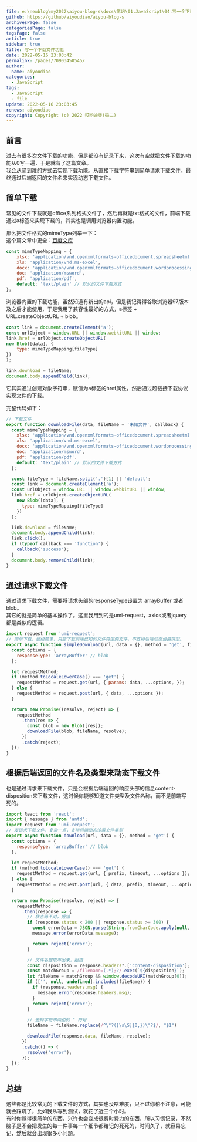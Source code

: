 ```yaml
---
file: e:\newblog\my2022\aiyou-blog-s\docs\笔记\01.JavaScript\04.写一个下载文件功能.md
github: https://github/aiyoudiao/aiyou-blog-s
archivesPage: false
categoriesPage: false
tagsPage: false
article: true
sidebar: true
title: 写一个下载文件功能
date: 2022-05-16 23:03:42
permalink: /pages/70903450545/
author: 
  name: aiyoudiao
categories: 
  - JavaScript
tags: 
  - JavaScript
  - file
update: 2022-05-16 23:03:45
renews: aiyoudiao
copyright: Copyright (c) 2022 哎哟迪奥(码二)
---
```


## 前言

过去有很多次文件下载的功能，但是都没有记录下来，这次有空就把文件下载的功能从0写一遍，于是就有了这篇文章。  
我会从简到难的方式去实现下载功能。从直接下载字符串到简单请求下载文件，最终通过后端返回的文件名来实现动态下载文件。

<!-- more -->

## 简单下载

常见的文件下载就是office系列格式文件了，然后再就是txt格式的文件，前端下载通过a标签来实现下载的，其实也是调用浏览器内置功能。

那么把文件格式的mimeType列举一下：  
这个篇文章中更全：[百度文库](https://wenku.baidu.com/view/b3b482f11a5f312b3169a45177232f60ddcce781.html)

```js
const mimeTypeMapping = {
    xlsx: 'application/vnd.openxmlformats-officedocument.spreadsheetml.sheet',
    xls: 'application/vnd.ms-excel',
    docx: 'application/vnd.openxmlformats-officedocument.wordprocessingml.document',
    doc: 'application/msword',
    pdf: 'application/pdf',
    default: 'text/plain' // 默认的文件下载方式
};

```

浏览器内置的下载功能，虽然知道有新出的api，但是我记得得谷歌浏览器97版本及之后才能使用，于是我用了兼容性最好的方式，a标签 + URL.createObjectURL + blob。

```js
const link = document.createElement('a');
const urlObject = window.URL || window.webkitURL || window;
link.href = urlObject.createObjectURL(
new Blob([data], {
    type: mimeTypeMapping[fileType]
})
);

link.download = fileName;
document.body.appendChild(link);
```

它其实通过创建对象字符串，赋值为a标签的href属性，然后通过超链接下载协议实现文件的下载。

完整代码如下：

```js
// 下载文件
export function downloadFile(data, fileName = '未知文件', callback) {
  const mimeTypeMapping = {
    xlsx: 'application/vnd.openxmlformats-officedocument.spreadsheetml.sheet',
    xls: 'application/vnd.ms-excel',
    docx: 'application/vnd.openxmlformats-officedocument.wordprocessingml.document',
    doc: 'application/msword',
    pdf: 'application/pdf',
    default: 'text/plain' // 默认的文件下载方式
  };

  const fileType = fileName.split('.')[1] || 'default';
  const link = document.createElement('a');
  const urlObject = window.URL || window.webkitURL || window;
  link.href = urlObject.createObjectURL(
    new Blob([data], {
      type: mimeTypeMapping[fileType]
    })
  );

  link.download = fileName;
  document.body.appendChild(link);
  link.click();
  if (typeof callback === 'function') {
    callback('success');
  }
  document.body.removeChild(link);
}
```

## 通过请求下载文件

通过请求下载文件，需要将请求头部的responseType设置为 arrayBuffer 或者 blob。  
其它的就是简单的基本操作了。这里我用到的是umi-request，axios或者jquery都是类似的逻辑。

```js
import request from 'umi-request';
// 简单下载，超级简单，只能下载前端已知的文件类型的文件，不支持后端动态设置类型。
export async function simpleDownload(url, data = {}, method = 'get', fileName) {
  const options = {
    responseType: 'arrayBuffer' // blob
  };

  let requestMethod;
  if (method.toLocaleLowerCase() === 'get') {
    requestMethod = request.get(url, { params: data, ...options, });
  } else {
    requestMethod = request.post(url, { data, ...options });
  }

  return new Promise((resolve, reject) => {
    requestMethod
      .then(res => {
        const blob = new Blob([res]);
        downloadFile(blob, fileName, resolve);
      })
      .catch(reject);
  });
}
```

## 根据后端返回的文件名及类型来动态下载文件

也是通过请求来下载文件，只是会根据后端返回的响应头部的信息content-disposition来下载文件，这时候你能够知道文件类型及文件名称，而不是前端写死的。

```js
import React from 'react';
import { message } from 'antd';
import request from 'umi-request';
// 发请求下载文件，复杂一点，支持后端动态设置文件类型
export async function download(url, data = {}, method = 'get') {
  const options = {
    responseType: 'arrayBuffer' // blob
  };

  let requestMethod;
  if (method.toLocaleLowerCase() === 'get') {
    requestMethod = request.get(url, { prefix, timeout, ...options });
  } else {
    requestMethod = request.post(url, { data, prefix, timeout, ...options });
  }

  return new Promise((resolve, reject) => {
    requestMethod
      .then(response => {
        // 状态码不对，报错
        if (response.status < 200 || response.status >= 300) {
          const errorData = JSON.parse(String.fromCharCode.apply(null, new Uint8Array(response.data)));
          message.error(errorData.message);

          return reject('error');
        }

        // 文件名提取不出来，报错
        const disposition = response.headers?.['content-disposition'];
        const matchGroup = /filename=(.*);?/.exec(`${disposition}`);
        let fileName = matchGroup && window.decodeURI(matchGroup[0]);
        if (['', null, undefined].includes(fileName)) {
          if (response.headers.msg) {
            message.error(response.headers.msg);
          }
          return reject('error');
        }
        
        // 去掉字符串两边的 " 符号
        fileName = fileName.replace(/^\"?([\s\S]{0,})\"?$/, "$1")

        downloadFile(response.data, fileName, resolve);
      })
      .catch(() => {
        resolve('error');
      });
  });
}
```

## 总结

这些都是比较常见的下载文件的方式，其实也没啥难度，只不过你稍不注意，可能就会踩坑了，比如我从写到测试，就花了近三个小时。  
有时你觉得很简单的东西，兴许也会变成很费时费力的东西，所以习惯记录，不然脑子是不会把发生的每一件事每一个细节都给记的死死的，时间久了，就容易忘记，然后就会出现很多小问题。

